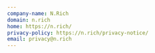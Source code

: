 ```yaml
---
company-name: N.Rich
domain: n.rich
home: https://n.rich/
privacy-policy: https://n.rich/privacy-notice/
email: privacy@n.rich
---
```




